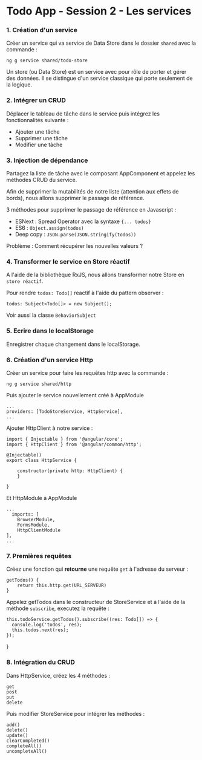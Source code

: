 # Todo App - Session 2 - Les services


### 1. Création d'un service 

Créer un service qui va service de Data Store dans le dossier `shared` avec la commande :

    ng g service shared/todo-store

Un store (ou Data Store) est un service avec pour rôle de porter et gérer des données. Il se distingue d'un service classique qui porte seulement de la logique.

### 2. Intégrer un CRUD 

Déplacer le tableau de tâche dans le service puis intégrez les fonctionnalités suivante : 
- Ajouter une tâche
- Supprimer une tâche
- Modifier une tâche

### 3. Injection de dépendance 

Partagez la liste de tâche avec le composant AppComponent et appelez les méthodes CRUD du service.


Afin de supprimer la mutabilités de notre liste (attention aux effets de bords), nous allons supprimer le passage de référence.

3 méthodes pour supprimer le passage de référence en Javascript :
- ESNext : Spread Operator avec la syntaxe `{... todos}`
- ES6 : `Object.assign(todos)`
- Deep copy : `JSON.parse(JSON.stringify(todos))`

Problème : Comment récupérer les nouvelles valeurs ?

### 4. Transformer le service en Store réactif

A l'aide de la bibliothèque RxJS, nous allons transformer notre Store en `store réactif`. 

Pour rendre `todos: Todo[]` reactif à l'aide du pattern observer :

    todos: Subject<Todo[]> = new Subject();

Voir aussi la classe `BehaviorSubject`

### 5. Ecrire dans le localStorage

Enregistrer chaque changement dans le localStorage.

### 6. Création d'un service Http

Créer un service pour faire les requêtes http avec la commande :

    ng g service shared/http

Puis ajouter le service nouvellement créé à AppModule

    ...
    providers: [TodoStoreService, HttpService],
    ...

Ajouter HttpClient à notre service :

    import { Injectable } from '@angular/core';
    import { HttpClient } from '@angular/common/http';

    @Injectable()
    export class HttpService {

        constructor(private http: HttpClient) {
        }

    }

Et HttpModule à AppModule

    ...
      imports: [
        BrowserModule,
        FormsModule,
        HttpClientModule
    ],
    ...

### 7. Premières requêtes

Créez une fonction qui **retourne** une requête `get` à l'adresse du serveur :


    getTodos() {
        return this.http.get(URL_SERVEUR)
    }

Appelez getTodos dans le constructeur de StoreService et à l'aide de la méthode `subscribe`, executez la requête :

    this.todoService.getTodos().subscribe((res: Todo[]) => {
      console.log('todos', res);
      this.todos.next(res);
    });
  }

### 8. Intégration du CRUD

Dans HttpService, créez les 4 méthodes :

    get
    post
    put
    delete

Puis modifier StoreService pour intégrer les méthodes :
 
    add()
    delete()
    update()
    clearCompleted()
    completeAll()
    uncompleteAll()
